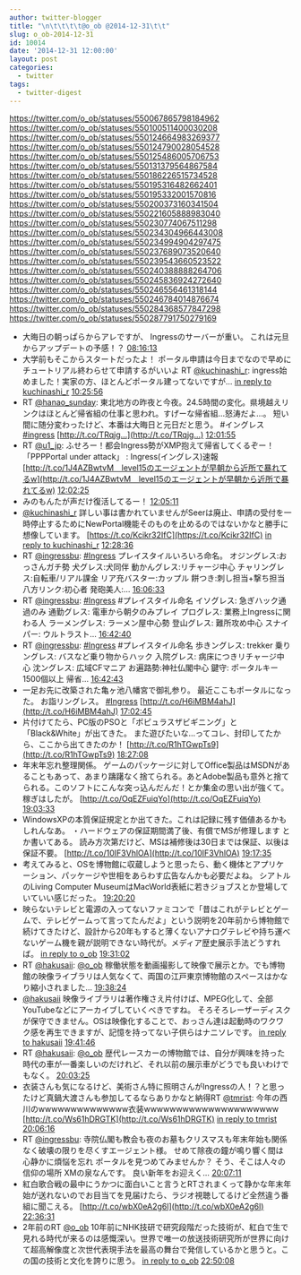 ```yaml
---
author: twitter-blogger
title: "\n\t\t\t\t@o_ob @2014-12-31\t\t"
slug: o_ob-2014-12-31
id: 10014
date: '2014-12-31 12:00:00'
layout: post
categories:
  - twitter
tags:
  - twitter-digest
---
```


https://twitter.com/o_ob/statuses/550067865798184962 https://twitter.com/o_ob/statuses/550100511400030208 https://twitter.com/o_ob/statuses/550124664983269377 https://twitter.com/o_ob/statuses/550124790028054528 https://twitter.com/o_ob/statuses/550125486005706753 https://twitter.com/o_ob/statuses/550131379564867584 https://twitter.com/o_ob/statuses/550186226515734528 https://twitter.com/o_ob/statuses/550195316482662401 https://twitter.com/o_ob/statuses/550195332001570816 https://twitter.com/o_ob/statuses/550200373160341504 https://twitter.com/o_ob/statuses/550221605888983040 https://twitter.com/o_ob/statuses/550230774067511298 https://twitter.com/o_ob/statuses/550234304966443008 https://twitter.com/o_ob/statuses/550234994904297475 https://twitter.com/o_ob/statuses/550237689073520640 https://twitter.com/o_ob/statuses/550239543660523522 https://twitter.com/o_ob/statuses/550240388888264706 https://twitter.com/o_ob/statuses/550245836924272640 https://twitter.com/o_ob/statuses/550246556461318144 https://twitter.com/o_ob/statuses/550246784014876674 https://twitter.com/o_ob/statuses/550284368577847298 https://twitter.com/o_ob/statuses/550287791750279169  

*   大晦日の朝っぱらからアレですが、 Ingressのサーバーが重い。 これは元旦からアップデートの予感！？ [08:16:13](https://twitter.com/o_ob/statuses/550067865798184962)
*   大学前もそこからスタートだったよ！ ポータル申請は今日までなので早めにチュートリアル終わらせて申請するがいいよ RT [@kuchinashi_r](https://twitter.com/kuchinashi_r): ingress始めました！実家の方、ほとんどポータル建ってないですが... [in reply to kuchinashi_r](https://twitter.com/kuchinashi_r/statuses/550097290807877632) [10:25:56](https://twitter.com/o_ob/statuses/550100511400030208)
*   RT [@hanao_sunday](https://twitter.com/hanao_sunday): 東北地方の昨夜と今夜。24.5時間の変化。県境越えリンクはほとんど帰省組の仕事と思われ。すげーな帰省組…怒涛だよ…。 短い間に随分変わったけど、本番は大晦日と元日だと思う。 #イングレス [#ingress](https://twitter.com/search?q=%23ingress&src=hash) [http://t.co/TRqjg…](http://t.co/TRqjg…) [12:01:55](https://twitter.com/o_ob/statuses/550124664983269377)
*   RT [@u1_jp](https://twitter.com/u1_jp): ふせろー！都会Ingress勢がXMP抱えて帰省してくるぞー！「PPPPortal under attack」 : Ingress(イングレス)速報 [http://t.co/1J4AZBwtvM　level15のエージェントが早朝から近所で暴れてるw](http://t.co/1J4AZBwtvM　level15のエージェントが早朝から近所で暴れてるw) [12:02:25](https://twitter.com/o_ob/statuses/550124790028054528)
*   みのもんたが声だけ復活してるー！ [12:05:11](https://twitter.com/o_ob/statuses/550125486005706753)
*   [@kuchinashi_r](https://twitter.com/kuchinashi_r) 詳しい事は書かれていませんがSeerは廃止、申請の受付を一時停止するためにNewPortal機能そのものを止めるのではないかなと勝手に想像しています。 [https://t.co/Kcikr32IfC](https://t.co/Kcikr32IfC) [in reply to kuchinashi_r](https://twitter.com/kuchinashi_r/statuses/550101839270920194) [12:28:36](https://twitter.com/o_ob/statuses/550131379564867584)
*   RT [@ingressbu](https://twitter.com/ingressbu): [#Ingress](https://twitter.com/search?q=%23Ingress&src=hash) プレイスタイルいろいろ命名。 オジングレス:おっさんガチ勢 犬グレス:犬同伴 動かんグレス:リチャージ中心 チャリングレス:自転車/リアル課金 リア充バスター:カップル 餅つき:刺し担当+撃ち担当 八方リンク:初心者 発砲美人:… [16:06:33](https://twitter.com/o_ob/statuses/550186226515734528)
*   RT [@ingressbu](https://twitter.com/ingressbu): [#Ingress](https://twitter.com/search?q=%23Ingress&src=hash) #プレイスタイル命名 イソグレス: 急ぎハック通過のみ 通勤グレス: 電車から朝夕のみプレイ プログレス: 業務上Ingressに関わる人 ラーメングレス: ラーメン屋中心勢 登山グレス: 難所攻め中心 スナイパー: ウルトラスト… [16:42:40](https://twitter.com/o_ob/statuses/550195316482662401)
*   RT [@ingressbu](https://twitter.com/ingressbu): [#Ingress](https://twitter.com/search?q=%23Ingress&src=hash) #プレイスタイル命名 歩きングレス: trekker 乗りングレス: バスなど乗り物からハック 入院グレス: 病床につきリチャージ中心 沈ングレス: 広域CFマニア お遍路勢:神社仏閣中心 鍵守: ポータルキー1500個以上 帰省… [16:42:43](https://twitter.com/o_ob/statuses/550195332001570816)
*   一足お先に改築された亀ヶ池八幡宮で御礼参り。 最近ここもポータルになった。 お詣リングレス。 [#Ingress](https://twitter.com/search?q=%23Ingress&src=hash) [http://t.co/H6iMBM4ahJ](http://t.co/H6iMBM4ahJ) [17:02:45](https://twitter.com/o_ob/statuses/550200373160341504)
*   片付けてたら、PC版のPSOと「ポピュラスザビギニング」と「Black&White」が出てきた。 また遊びたいな...ってコレ、封印してたから、ここから出てきたのか！ [http://t.co/R1hTGwpTs9](http://t.co/R1hTGwpTs9) [18:27:08](https://twitter.com/o_ob/statuses/550221605888983040)
*   年末年忘れ整理関係。 ゲームのパッケージに対してOffice製品はMSDNがあることもあって、あまり躊躇なく捨てられる。あとAdobe製品も意外と捨てられる。このソフトにこんな突っ込んだんだ！とか集金の思い出が強くて。稼ぎはしたが。 [http://t.co/OqEZFuiqYo](http://t.co/OqEZFuiqYo) [19:03:33](https://twitter.com/o_ob/statuses/550230774067511298)
*   WindowsXPの本質保証規定とか出てきた。これは記録に残す価値あるかもしれんなあ。 ・ハードウェアの保証期間満了後、有償でMSが修理します とか書いてある。 読み方次第だけど、MSは補修後は30日までは保証、以後は保証不要。 [http://t.co/10IF3VhlOA](http://t.co/10IF3VhlOA) [19:17:35](https://twitter.com/o_ob/statuses/550234304966443008)
*   考えてみると、OSを博物館に収蔵しようと思ったら、動く機体とアプリケーション、パッケージや世相をあらわす広告なんかも必要だよね。 シアトルのLiving Computer MuseumはMacWorld表紙に若きジョブスとか登場していていい感じだった。 [19:20:20](https://twitter.com/o_ob/statuses/550234994904297475)
*   映らないテレビと電源の入ってないファミコンで「昔はこれがテレビとゲームで、テレビゲームって言ってたんだよ」という説明を20年前から博物館で続けてきたけど、設計から20年もすると薄くないアナログテレビや持ち運べないゲーム機を親が説明できない時代が。メディア歴史展示手法どうすれば。 [in reply to o_ob](https://twitter.com/o_ob/statuses/550230774067511298) [19:31:02](https://twitter.com/o_ob/statuses/550237689073520640)
*   RT [@hakusaii](https://twitter.com/hakusaii): [@o_ob](https://twitter.com/o_ob) 稼働状態を動画撮影して映像で展示とか。でも博物館の映像ライブラリは人気なくて、両国の江戸東京博物館のスペースはかなり縮小されました… [19:38:24](https://twitter.com/o_ob/statuses/550239543660523522)
*   [@hakusaii](https://twitter.com/hakusaii) 映像ライブラリは著作権さえ片付けば、MPEG化して、全部YouTubeなどにアーカイブしていくべきですね。 そろそろレーザーディスクが保守できません。OSは映像化することで、おっさん達は起動時のワクワク感を再生できますが、記憶を持ってない子供らはナニソレです。 [in reply to hakusaii](https://twitter.com/hakusaii/statuses/550239339209560065) [19:41:46](https://twitter.com/o_ob/statuses/550240388888264706)
*   RT [@hakusaii](https://twitter.com/hakusaii): [@o_ob](https://twitter.com/o_ob) 歴代レースカーの博物館では、自分が興味を持った時代の車が一番楽しいのだけれど、それ以前の展示車がどうでも良いわけでもなく。 [20:03:25](https://twitter.com/o_ob/statuses/550245836924272640)
*   衣装さんも気になるけど、美術さん特に照明さんがIngressの人！？と思ったけど真鍋大渡さんも参加してるならありかなと納得RT [@tmrist](https://twitter.com/tmrist): 今年の西川のwwwwwwwwwwwwww衣装wwwwwwwwwwwwwwwwwwwww [http://t.co/Ws61hDRGTK](http://t.co/Ws61hDRGTK) [in reply to tmrist](https://twitter.com/tmrist/statuses/550169906109378560) [20:06:16](https://twitter.com/o_ob/statuses/550246556461318144)
*   RT [@ingressbu](https://twitter.com/ingressbu): 寺院仏閣も教会も夜のお墓もクリスマスも年末年始も関係なく破壊の限りを尽くすエージェント様。 せめて除夜の鐘が鳴り響く間は 心静かに煩悩を忘れ ポータルを見つめてみませんか？ そう、そこは人々の信仰の場所 XMの泉なんです。 良い新年をお迎えく… [20:07:11](https://twitter.com/o_ob/statuses/550246784014876674)
*   紅白歌合戦の最中にうかつに面白いこと言うとRTされまくって静かな年末年始が送れないのでお目当てを見届けたら、ラジオ視聴してるけど全然違う番組に聞こえる。 [http://t.co/wbX0eA2g6l](http://t.co/wbX0eA2g6l) [22:36:31](https://twitter.com/o_ob/statuses/550284368577847298)
*   2年前のRT [@o_ob](https://twitter.com/o_ob) 10年前にNHK技研で研究段階だった技術が、紅白で生で見れる時代が来るのは感慨深い。世界で唯一の放送技術研究所が世界に向けて超高解像度と次世代表現手法を最高の舞台で発信しているかと思うと。この国の技術と文化を誇りに思う。 [in reply to o_ob](https://twitter.com/o_ob/statuses/285741957102305282) [22:50:08](https://twitter.com/o_ob/statuses/550287791750279169)